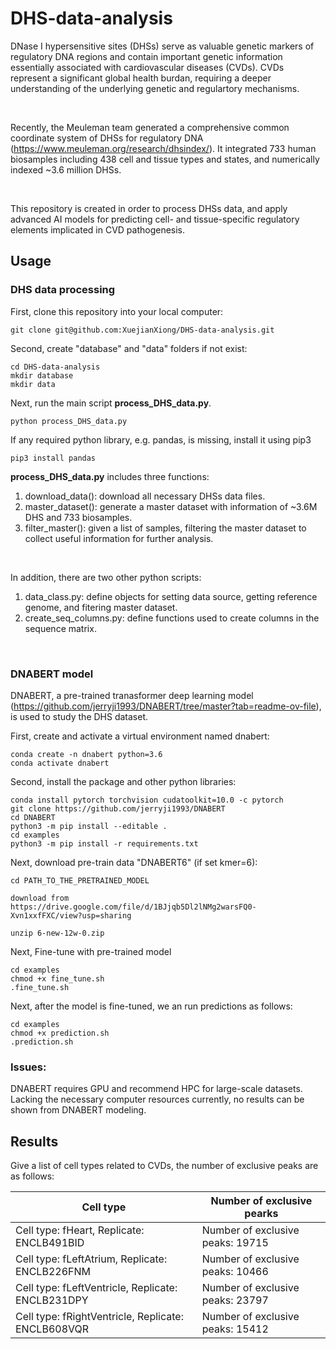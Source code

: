 # DHS-data-analysis

DNase I hypersensitive sites (DHSs) serve as valuable genetic markers of regulatory DNA regions and contain important genetic information essentially associated with cardiovascular diseases (CVDs). CVDs represent a significant global health burdan, requiring a deeper understanding of the underlying genetic and regulartory mechanisms.

<!-- blank line -->
<br>
<!-- blank line -->

Recently, the Meuleman team generated a comprehensive common coordinate system of DHSs for regulatory DNA (https://www.meuleman.org/research/dhsindex/). It integrated 733 human biosamples including 438 cell and tissue types and states, and numerically indexed ~3.6 million DHSs. 

<!-- blank line -->
<br>
<!-- blank line -->

This repository is created in order to process DHSs data, and apply advanced AI models for predicting cell- and tissue-specific regulatory elements implicated in CVD pathogenesis.


## Usage

### DHS data processing

First, clone this repository into your local computer:

```
git clone git@github.com:XuejianXiong/DHS-data-analysis.git
```

Second, create "database" and "data" folders if not exist:

```
cd DHS-data-analysis
mkdir database
mkdir data
```

Next, run the main script **process_DHS_data.py**. 

```
python process_DHS_data.py
```

If any required python library, e.g. pandas, is missing, install it using pip3

```
pip3 install pandas
``` 

**process_DHS_data.py** includes three functions:

1) download_data(): download all necessary DHSs data files.
2) master_dataset(): generate a master dataset with information of ~3.6M DHS and 733 biosamples.
3) filter_master(): given a list of samples, filtering the master dataset to collect useful information for further analysis.
<!-- blank line -->
<br>
<!-- blank line -->

In addition, there are two other python scripts:

1) data_class.py: define objects for setting data source, getting reference genome, and fitering master dataset.
2) create_seq_columns.py: define functions used to create columns in the sequence matrix.

<!-- blank line -->
<br>
<!-- blank line -->


### DNABERT model

DNABERT, a pre-trained tranasformer deep learning model (https://github.com/jerryji1993/DNABERT/tree/master?tab=readme-ov-file), is used to study the DHS dataset. 

First, create and activate a virtual environment named dnabert:

```
conda create -n dnabert python=3.6
conda activate dnabert
```

Second, install the package and other python libraries:

```
conda install pytorch torchvision cudatoolkit=10.0 -c pytorch
git clone https://github.com/jerryji1993/DNABERT
cd DNABERT
python3 -m pip install --editable .
cd examples
python3 -m pip install -r requirements.txt
```

Next, download pre-train data "DNABERT6" (if set kmer=6):

```
cd PATH_TO_THE_PRETRAINED_MODEL

download from 
https://drive.google.com/file/d/1BJjqb5Dl2lNMg2warsFQ0-Xvn1xxfFXC/view?usp=sharing

unzip 6-new-12w-0.zip
```

Next, Fine-tune with pre-trained model

```
cd examples
chmod +x fine_tune.sh
.fine_tune.sh
```

Next, after the model is fine-tuned, we an run predictions as follows:
```
cd examples
chmod +x prediction.sh
.prediction.sh
```

### Issues:
DNABERT requires GPU and recommend HPC for large-scale datasets. Lacking the necessary computer resources currently, no results can be shown from DNABERT modeling.


## Results

Give a list of cell types related to CVDs, the number of exclusive peaks are as follows:

| Cell type | Number of exclusive pearks|
| ---- | ---- |
| Cell type: fHeart, Replicate: ENCLB491BID | Number of exclusive peaks: 19715 |
| Cell type: fLeftAtrium, Replicate: ENCLB226FNM | Number of exclusive peaks: 10466 |
| Cell type: fLeftVentricle, Replicate: ENCLB231DPY | Number of exclusive peaks: 23797 |
| Cell type: fRightVentricle, Replicate: ENCLB608VQR | Number of exclusive peaks: 15412 |
